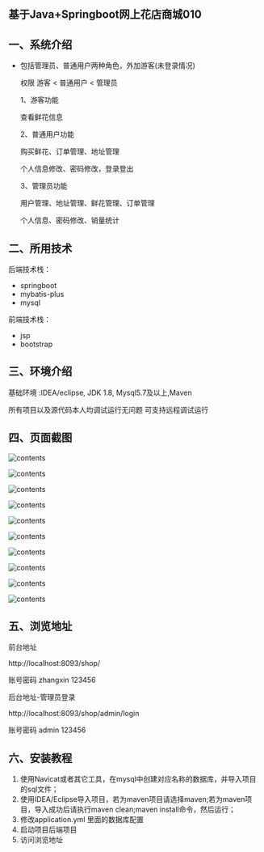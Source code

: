 ## 基于Java+Springboot网上花店商城010

## 一、系统介绍

- 包括管理员、普通用户两种角色，外加游客(未登录情况)

  权限  游客 < 普通用户 < 管理员

  1、游客功能

  查看鲜花信息

  2、普通用户功能

  购买鲜花、订单管理、地址管理

  个人信息修改、密码修改，登录登出

  3、管理员功能

  用户管理、地址管理、鲜花管理、订单管理

  个人信息、密码修改、销量统计

## 二、所用技术

后端技术栈：

- springboot
- mybatis-plus
- mysql

前端技术栈：

- jsp 
- bootstrap 


## 三、环境介绍

基础环境 :IDEA/eclipse, JDK 1.8, Mysql5.7及以上,Maven

所有项目以及源代码本人均调试运行无问题 可支持远程调试运行

## 四、页面截图

![contents](./picture/picture1.png)

![contents](./picture/picture2.png)

![contents](./picture/picture3.png)

![contents](./picture/picture4.png)

![contents](./picture/picture5.png)

![contents](./picture/picture6.png)

![contents](./picture/picture7.png)

![contents](./picture/picture8.png)

![contents](./picture/picture9.png)

![contents](./picture/picture10.png)


## 五、浏览地址

前台地址

http://localhost:8093/shop/

账号密码 zhangxin   123456

后台地址-管理员登录

http://localhost:8093/shop/admin/login

账号密码 admin 123456

## 六、安装教程

1. 使用Navicat或者其它工具，在mysql中创建对应名称的数据库，并导入项目的sql文件；
2. 使用IDEA/Eclipse导入项目，若为maven项目请选择maven;若为maven项目，导入成功后请执行maven clean;maven install命令，然后运行；
3. 修改application.yml 里面的数据库配置
4. 启动项目后端项目 
5. 访问浏览地址
